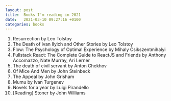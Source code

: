 ```yaml
---
layout: post
title:  Books I'm reading in 2021
date:   2021-03-10 09:27:16 +0100
categories: books
---
```


1. Resurrection by Leo Tolstoy
2. The Death of Ivan Ilyich and Other Stories by Leo Tolstoy
3. Flow: The Psychology of Optimal Experience by Mihaly Csikszentmihalyi
4. Fullstack React: The Complete Guide to ReactJS and Friends by Anthony Accomazzo, Nate Murray, Ari Lerner
5. The death of civil servant by Anton Chekhov
6. Of Mice And Men by John Steinbeck
7. The Appeal by John Grisham
8. Mumu by Ivan Turgenev
9. Novels for a year by Luigi Pirandello
10. [Reading] Stoner by John Williams
